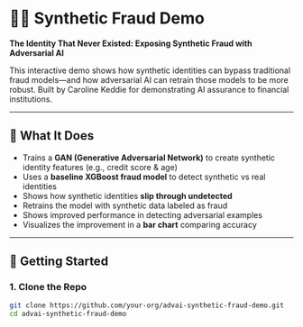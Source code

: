 # 🕵️‍♂️ Synthetic Fraud Demo

**The Identity That Never Existed: Exposing Synthetic Fraud with Adversarial AI**

This interactive demo shows how synthetic identities can bypass traditional fraud models—and how adversarial AI can retrain those models to be more robust. Built by Caroline Keddie for demonstrating AI assurance to financial institutions.

---

## 🎯 What It Does

- Trains a **GAN (Generative Adversarial Network)** to create synthetic identity features (e.g., credit score & age)
- Uses a **baseline XGBoost fraud model** to detect synthetic vs real identities
- Shows how synthetic identities **slip through undetected**
- Retrains the model with synthetic data labeled as fraud
- Shows improved performance in detecting adversarial examples
- Visualizes the improvement in a **bar chart** comparing accuracy

---

## 🚀 Getting Started

### 1. Clone the Repo

```bash
git clone https://github.com/your-org/advai-synthetic-fraud-demo.git
cd advai-synthetic-fraud-demo
